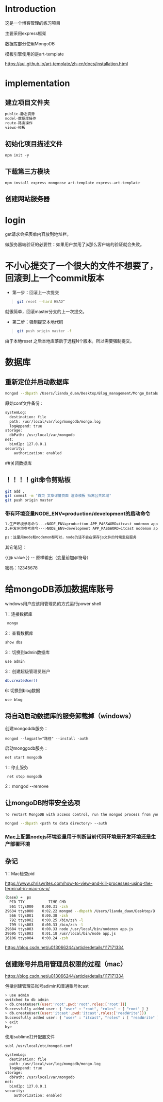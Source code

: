 # Introduction

这是一个博客管理的练习项目

主要采用express框架

数据库部分使用MongoDB

模板引擎使用的是art-template

https://aui.github.io/art-template/zh-cn/docs/installation.html

# implementation

## 建立项目文件夹

```bash
public-静态资源
model-数据库操作
route-路由操作
views-模板
```


## 初始化项目描述文件

```
npm init -y
```



## 下载第三方模块

```
npm install express mongoose art-template express-art-template
```



## 创建网站服务器

# login

get请求会把表单内容放到地址栏。

做服务器端验证的必要性：如果用户禁用了js那么客户端的验证就会失败。

# 不小心提交了一个很大的文件不想要了，回滚到上一个commit版本

- 第一步：回滚上一次提交

> ```bash
> git reset --hard HEAD^
> ```
>
> 

就很简单，回滚master分支的上一次提交。

- 第二步：强制提交本地代码

> ```bash
> git push origin master -f
> ```
>
> 

由于本地reset 之后本地库落后于远程N个版本，所以需要强制提交。

# 数据库



## 重新定位并启动数据库

```bash
mongod --dbpath /Users/lianda_duan/Desktop/Blog_management/Mongo_Database_file --logpath /Users/lianda_duan/Desktop/Blog_management/Mongo_Database_file/log/mongodb.log
```

原始conf文件备份：

```bash
systemLog:
  destination: file
  path: /usr/local/var/log/mongodb/mongo.log
  logAppend: true
storage:
  dbPath: /usr/local/var/mongodb
net:
  bindIp: 127.0.0.1
security:
    authorization: enabled
```



##关闭数据库



## ！！！！git命令剪贴板

```bash
git add .
git commit -m "首页 文章详情页面 渲染模板 抽离公共区域"
git push origin master
```



### 带有环境变量NODE_ENV=production/development的启动命令

```bash
1.生产环境参考命令--->NODE_ENV=production APP_PASSWORD=itcast nodemon app.js
2.开发环境参考命令--->NODE_ENV=development APP_PASSWORD=itcast nodemon app.js

ps：这里用node和nodemon都可以，node的话不会在保存js文件的时候重启服务
```

其它笔记：

{{@ value }}      -- 原样输出（变量前加@符号）

密码：12345678

# 给mongoDB添加数据库账号

windows用户应该用管理员的方式运行power shell

1：连接数据库

```bash
 mongo
```

2：查看数据库 

```bash
show dbs
```

3：切换到admin数据库 

```bash
use admin
```

3：创建超级管理员账户 

```bash
db.createUser()
```

6:  切换到blog数据 

```bash
use blog
```



## 将自动启动数据库的服务卸载掉（windows）

创建mongoddb服务： 

```
mongod --logpath="路径" --install -auth
```

启动monggodb服务：

```bash
net start mongodb
```

1：停止服务

```
 net stop mongodb
```

2：mongod --remove

## 让mongoDB附带安全选项

```bash
To restart MongoDB with access control, run the mongod process from your terminal with the --auth option. The mongod process is located in a bin folder in the MongoDB installation directory.

mongod --dbpath <path to data directory> --auth
```

### Mac上配置nodejs环境变量用于判断当前代码环境是开发环境还是生产部署环境







## 杂记

1：Mac检查pid

https://www.chriswrites.com/how-to-view-and-kill-processes-using-the-terminal-in-mac-os-x/

```bash
(base) ➜  ps     
  PID TTY           TIME CMD
  561 ttys000    0:00.31 -zsh
29634 ttys000    0:02.22 mongod --dbpath /Users/lianda_duan/Desktop/B
  566 ttys001    0:00.38 -zsh
  792 ttys002    0:00.25 /bin/zsh -l
  799 ttys003    0:00.33 /bin/zsh -l
29684 ttys003    0:00.33 node /usr/local/bin/nodemon app.js
29695 ttys003    0:01.18 /usr/local/bin/node app.js
16106 ttys004    0:00.24 -zsh

```



https://blog.csdn.net/u013066244/article/details/117171334



## 创建账号并启用管理员权限的过程（mac）

https://blog.csdn.net/u013066244/article/details/117171334

包括创建管理员账号adimin和普通账号itcast

```bash
> use admin
switched to db admin
> db.createUser({user:'root',pwd:'root',roles:['root']})
Successfully added user: { "user" : "root", "roles" : [ "root" ] }
> db.createUser({user:'itcast',pwd:'itcast',roles:['readWrite']})
Successfully added user: { "user" : "itcast", "roles" : [ "readWrite" ] }
> exit
bye
```

使用sublime打开配置文件

```bash
subl /usr/local/etc/mongod.conf
```

```bash
systemLog:
  destination: file
  path: /usr/local/var/log/mongodb/mongo.log
  logAppend: true
storage:
  dbPath: /usr/local/var/mongodb
net:
  bindIp: 127.0.0.1
security:
    authorization: enabled
```







